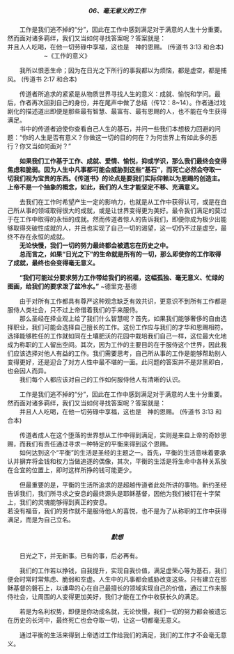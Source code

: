 ##### <center>06、毫无意义的工作</center>  
&emsp;&emsp;工作是我们逃不掉的“分”，因此在工作中感到满足对于满意的人生十分重要。然而面对诸多羁绊，我们又当如何寻找答案呢？答案就是：  
并且人人吃喝，在他一切劳碌中享福，这也是　神的恩赐。 (传道书 3:13 和合本)  
&emsp;&emsp;&emsp;&emsp;&emsp;&emsp;~《工作的意义》  

&emsp;&emsp;我所以恨恶生命；因为在日光之下所行的事我都以为烦恼，都是虚空，都是捕风。 (传道书 2:17 和合本)  

&emsp;&emsp;传道者所追求的紧紧是从物质世界寻找人生的意义：成就、愉悦和学问。最后，作者再次回到自己的身份，并在尾声中做了总结（传12：8~14）。作者通过戏剧化的描述道出即便是那些最有智慧、最富有、最有恩赐的人，也不能在今生获得满足。  
&emsp;&emsp;书中的传道者迫使你查看自己人生的基石，并问一些我们本想极力回避的问题：“你的人生是否有意义？你做这一切的目的何在？为何世界上有如此多的恶行？你又当如何面对？”  

&emsp;&emsp;**如果我们工作基于工作、成就、爱情、愉悦，抑或学识，那么我们最终会变得焦虑和脆弱。因为人生中凡事都可能会威胁到这些“基石”，而死亡必然会夺取一切我们视为宝贵的东西。《传道书》的论点是要我们实际仰赖以为恩赐的创造主。上帝不是一个抽象的概念，如此，我们的人生才能坚定不移、充满意义。**  

&emsp;&emsp;去我们在工作时希望产生一定的影响力，也就是从工作中获得认可，或是在自己所从事的领域取得很大的成就，或是让世界变得更为美好。最令我们满足的莫过于在工作中取得的永恒的成就。然而传道者惊人的告诉我们，即便你成为极少出能够取得突破性成就的人，并且也实现了自己一切的渴望，这一切仍不过是虚空，最终不存在永恒的成就。  
&emsp;&emsp;**无论快慢，我们一切的努力最终都会被遗忘在历史之中。**  
&emsp;&emsp;**总而言之，如果“日光之下”的生命就是所有的一切，那么即使你的工作取得了成就，最终也会变得毫无意义。**  

&emsp;&emsp;**“我们可能过分要求努力工作带给我们的祝福，这幅孤独、毫无意义、忙绿的图画，给我们的要求泼了盆冷水。”** ~德里克·基德  

&emsp;&emsp;由于对所有工作都具有尊严这种观念缺乏有效共识，更意识不到所有工作都是服侍人类社会，只不过上帝借着我们的手来服侍。  
&emsp;&emsp;那么圣经在择业观上给了我们什么智慧呢？首先，如果我们能够奢侈的自由选择职业，我们可能会选择自己擅长的工作。这份工作应与我们的才华和恩赐相符。选择能够胜任的工作就如同在土壤肥沃的花园中栽培我们自己一样，这位最大化地成为称职的工人留出空间。其次，因为工作的主要目的在于服侍这个世界，因此我们应该选择对他人有益的工作。我们需要思考，自己所从事的工作是能够帮助别人变得更好，还是迎合了对方人性中最不堪的一面。此问题的答案并不是非黑即白，也会因人而异。  
&emsp;&emsp;我们每个人都应该对自己的工作如何服侍他人有清晰的认识。  

&emsp;&emsp;工作是我们逃不掉的“分”，因此在工作中感到满足对于满意的人生十分重要。然而面对诸多羁绊，我们又当如何寻找答案呢？答案就是：  
&emsp;&emsp;并且人人吃喝，在他一切劳碌中享福，这也是　神的恩赐。 (传道书 3:13 和合本)  

&emsp;&emsp;传道者成人在这个堕落的世界想从工作中得到满足，实则是来自上帝的奇妙恩赐，而我们有责任通过寻求一种特定的平衡来得到这个恩赐。  
&emsp;&emsp;如何达到这个“平衡”的生活是圣经的主题之一。首先，平衡的生活意味着要承认并摒弃将金钱和权力当做追逐的偶像，其次，平衡的生活是将生命中各种关系放在合宜的位置上，即时这样所挣的钱可能更少。  

&emsp;&emsp;但最重要的是，平衡的生活所追求的是超越传道者此处所讲的事物。新约圣经告诉我们，我们所寻求之安息的最终源头是耶稣基督，因他为我们被钉在十字架上，我们的灵魂能够得到真正的安息。  
若没有福音，我们的劳作就不是服侍他人的喜悦，也不是为了从称职的工作中获得满足，而是为自己立名。  

##### <center>默想</center>  

&emsp;&emsp;日光之下，并无新事。已有的事，后必再有。  

&emsp;&emsp;我们的工作若以挣钱，自我提升，实现自我价值，满足虚荣心等为基石，我们便会时常时常焦虑、脆弱和空虚。人生中的凡事都会威胁改变这些。只有建立在耶稣基督的磐石上，以谦卑的心在自己最擅长的领域实现自己的价值，通过工作来服侍社会，让周围的人变得更加美好，我们才能在工作中收获长久的满足。  

&emsp;&emsp;若是为名利权势，即便是你功成名就，无论快慢，我们一切的努力都会被遗忘在历史的长河中，最终死亡也会夺取一切，让这一切都毫无意义。  

&emsp;&emsp;通过平衡的生活来得到上帝透过工作给我们的满足，我们的工作才不会毫无意义。  
